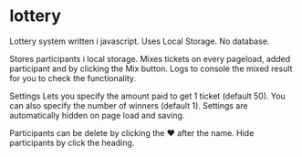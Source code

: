 # lottery
Lottery system written i javascript. Uses Local Storage. No database.

Stores participants i local storage.
Mixes tickets on every pageload, added participant and by clicking the Mix button.
Logs to console the mixed result for you to check the functionality.

Settings
Lets you specify the amount paid to get 1 ticket (default 50).
You can also specify the number of winners (default 1).
Settings are automatically hidden on page load and saving.

Participants can be delete by clicking the ♥ after the name.
Hide participants by click the heading.
